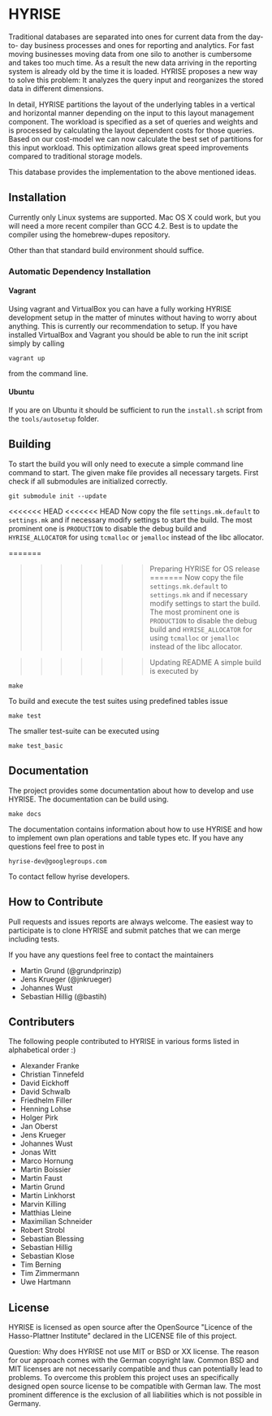 # HYRISE

Traditional databases are separated into ones for current data from the day-to-
day business processes and ones for reporting and analytics. For fast moving
businesses moving data from one silo to another is cumbersome and takes too
much time. As a result the new data arriving in the reporting system is already
old by the time it is loaded. HYRISE proposes a new way to solve this problem:
It analyzes the query input and reorganizes the stored data in different
dimensions.

In detail, HYRISE partitions the layout of the underlying tables in a vertical
and horizontal manner depending on the input to this layout management
component. The workload is specified as a set of queries and weights and is
processed by calculating the layout dependent costs for those queries. Based on
our cost-model we can now calculate the best set of partitions for this input
workload. This optimization allows great speed improvements compared to
traditional storage models.

This database provides the implementation to the above mentioned ideas. 


## Installation

Currently only Linux systems are supported. Mac OS X could work, but you will
need a more recent compiler than GCC 4.2. Best is to update the compiler using
the homebrew-dupes repository.

Other than that standard build environment should suffice.

### Automatic Dependency Installation

#### Vagrant

Using vagrant and VirtualBox you can have a fully working HYRISE development
setup in the matter of minutes without having to worry about anything. This is
currently our recommendation to setup. If you have installed VirtualBox and Vagrant you should be able to run the init script simply by calling

    vagrant up 

from the command line.

#### Ubuntu

If you are on Ubuntu it should be sufficient to run the `install.sh` script from the `tools/autosetup` folder. 
  
## Building

To start the build you will only need to execute a simple command line command
to start. The given make file provides all necessary targets. First check if
all submodules are initialized correctly.

    git submodule init --update

<<<<<<< HEAD
<<<<<<< HEAD
Now copy the file `settings.mk.default` to `settings.mk` and if necessary
modify settings to start the build. The most prominent one is `PRODUCTION` to
disable the debug build and `HYRISE_ALLOCATOR` for using `tcmalloc` or
`jemalloc` instead of the libc allocator.

=======
>>>>>>> Preparing HYRISE for OS release
=======
Now copy the file `settings.mk.default` to `settings.mk` and if necessary
modify settings to start the build. The most prominent one is `PRODUCTION` to
disable the debug build and `HYRISE_ALLOCATOR` for using `tcmalloc` or
`jemalloc` instead of the libc allocator.

>>>>>>> Updating README
A simple build is executed by

    make

To build and execute the test suites using predefined tables issue

    make test

The smaller test-suite can be executed using

    make test_basic

## Documentation

The project provides some documentation about how to develop and use HYRISE.
The documentation can be build using.

    make docs

The documentation contains information about how to use HYRISE and how to
implement own plan operations and table types etc. If you have any questions
feel free to post in

    hyrise-dev@googlegroups.com

To contact fellow hyrise developers.

## How to Contribute

Pull requests and issues reports are always welcome. The easiest way to
participate is to clone HYRISE and submit patches that we can merge including
tests.

If you have any questions feel free to contact the maintainers

  * Martin Grund (@grundprinzip)
  * Jens Krueger (@jnkrueger)
  * Johannes Wust
  * Sebastian Hillig (@bastih)


## Contributers

The following people contributed to HYRISE in various forms listed in
alphabetical order :)

  * Alexander Franke
  * Christian Tinnefeld
  * David Eickhoff
  * David Schwalb
  * Friedhelm Filler
  * Henning Lohse
  * Holger Pirk
  * Jan Oberst
  * Jens Krueger
  * Johannes Wust
  * Jonas Witt
  * Marco Hornung
  * Martin Boissier
  * Martin Faust
  * Martin Grund
  * Martin Linkhorst
  * Marvin Killing
  * Matthias Lleine
  * Maximilian Schneider
  * Robert Strobl
  * Sebastian Blessing
  * Sebastian Hillig
  * Sebastian Klose
  * Tim Berning
  * Tim Zimmermann
  * Uwe Hartmann

## License

HYRISE is licensed as open source after the OpenSource "Licence of the Hasso-Plattner Institute" declared in the LICENSE file of this project. 

Question: Why does HYRISE not use MIT or BSD or XX license. The reason for our
approach comes with the German copyright law. Common BSD and MIT licenses are
not necessarily compatible and thus can potentially lead to problems. To
overcome this problem this project uses an specifically designed open source
license to be compatible with German law. The most prominent difference is the
exclusion of all liabilities which is not possible in Germany.
